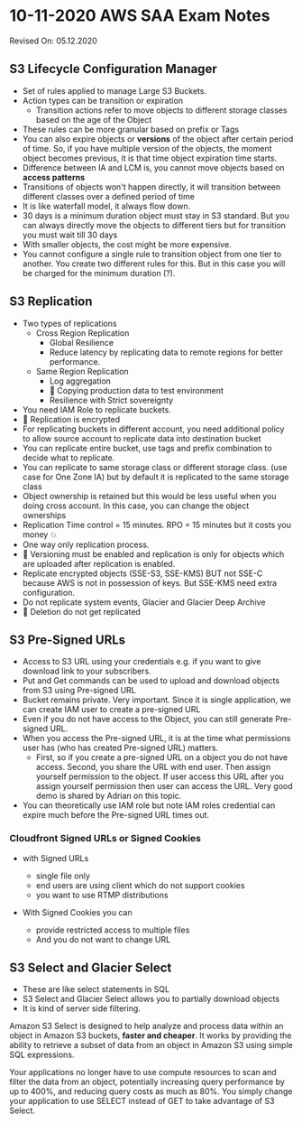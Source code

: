 # 10-11-2020 AWS SAA Exam Notes

Revised On: 05.12.2020

## S3 Lifecycle Configuration Manager

* Set of rules applied to manage Large S3 Buckets.
* Action types can be transition or expiration
  * Transition actions refer to move objects to different storage classes based on the age of the Object
* These rules can be more granular based on prefix or Tags
* You can also expire objects or **versions** of the object after certain period of time. So, if you have multiple version of the objects, the moment object becomes previous, it is that time object expiration time starts.
* Difference between IA and LCM is, you cannot move objects based on **access patterns**
* Transitions of objects won't happen directly, it will transition between different classes over a defined period of time
* It is like waterfall model, it always flow down.
* 30 days is a minimum duration object must stay in S3 standard. But you can always directly move the objects to different tiers but for transition you must wait till 30 days
* With smaller objects, the cost might be more expensive.
* You cannot configure a single rule to transition object from one tier to another. You create two different rules for this. But in this case you will be charged for the minimum duration (?).

## S3 Replication

* Two types of replications
  * Cross Region Replication
    * Global Resilience
    * Reduce latency by replicating data to remote regions for better performance.
  * Same Region Replication
    * Log aggregation
    * :toolbox: Copying production data to test environment
    * Resilience with Strict sovereignty
* You need IAM Role to replicate buckets.
* :heart_decoration: Replication is encrypted
* For replicating buckets in different account, you need additional policy to allow source account to replicate data into destination bucket
* You can replicate entire bucket, use tags and prefix combination to decide what to replicate.
* You can replicate to same storage class or different storage class. (use case for One Zone IA) but by default it is replicated to the same storage class
* Object ownership is retained but this would be less useful when you doing cross account. In this case, you can change the object ownerships
* Replication Time control = 15 minutes. RPO = 15 minutes but it costs you money :boom:
* One way only replication process.
* :magnet: Versioning must be enabled and replication is only for objects which are uploaded after replication is enabled.
* Replicate encrypted objects (SSE-S3, SSE-KMS) BUT not SSE-C because AWS is not in possession of keys. But SSE-KMS need extra configuration.
* Do not replicate system events, Glacier and Glacier Deep Archive
* :magnet: Deletion do not get replicated

## S3 Pre-Signed URLs

* Access to S3 URL using your credentials e.g. if you want to give download link to your subscribers.
* Put and Get commands can be used to upload and download objects from S3 using Pre-signed URL
* Bucket remains private. Very important. Since it is single application, we can create IAM user to create a pre-signed URL
* Even if you do not have access to the Object, you can still generate Pre-signed URL.
* When you access the Pre-signed URL, it is at the time what permissions user has (who has created Pre-signed URL) matters.
  * First, so if you create a pre-signed URL on a object you do not have access. Second, you share the URL with end user. Then assign yourself permission to the object. If user access this URL after you assign yourself permission then user can access the URL. Very good demo is shared by Adrian on this topic.
* You can theoretically use IAM role but note IAM roles credential can expire much before the Pre-signed URL times out.

### Cloudfront Signed URLs or Signed Cookies

* with Signed URLs
  * single file only
  * end users are using client which do not support cookies
  * you want to use RTMP distributions
  
* With Signed Cookies you can
  * provide restricted access to multiple files
  * And you do not want to change URL


## S3 Select and Glacier Select

* These are like select statements in SQL
* S3 Select and Glacier Select allows you to partially download objects
* It is kind of server side filtering.


Amazon S3 Select is designed to help analyze and process data within an object in Amazon S3 buckets, **faster and cheaper**. It works by providing the ability to retrieve a subset of data from an object in Amazon S3 using simple SQL expressions. 

Your applications no longer have to use compute resources to scan and filter the data from an object, potentially increasing query performance by up to 400%, and reducing query costs as much as 80%. You simply change your application to use SELECT instead of GET to take advantage of S3 Select.